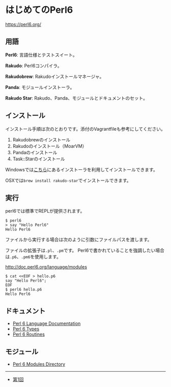 # はじめてのPerl6

https://perl6.org/

## 用語

**Perl6**:
言語仕様とテストスイート。

**Rakudo**:
Perl6コンパイラ。

**Rakudobrew**:
Rakudoインストールマネージャ。

**Panda**:
モジュールインストーラ。

**Rakudo Star**:
Rakudo、Panda、モジュールとドキュメントのセット。

## インストール

インストール手順は次のとおりです。添付のVagrantfileも参考にしてください。

1. Rakudobrewのインストール
2. Rakudoのインストール（MoarVM）
3. Pandaのインストール
4. Task::Starのインストール

Windowsでは[こちら](http://rakudo.org/downloads/star/)にあるインストーラを利用してインストールできます。

OSXでは`brew install rakudo-star`でインストールできます。

## 実行

perl6では標準でREPLが提供されます。

```
$ perl6
> say "Hello Perl6"
Hello Perl6
```

ファイルから実行する場合は次のように引数にファイルパスを渡します。

ファイルの拡張子は`.pl`、`.pm`です。
Perl6で書かれていることを強調したい場合は`.p6`、`.pm6`を使用します。

http://doc.perl6.org/language/modules

```
$ cat <<EOF > hello.p6
say "Hello Perl6";
EOF
$ perl6 hello.p6
Hello Perl6
```

## ドキュメント

* [Perl 6 Language Documentation](https://doc.perl6.org/language.html)
* [Perl 6 Types](https://doc.perl6.org/type.html)
* [Perl 6 Routines](https://doc.perl6.org/routine.html)

## モジュール

* [Perl 6 Modules Directory](https://modules.perl6.org/)

---

* [第1回](01.md)

